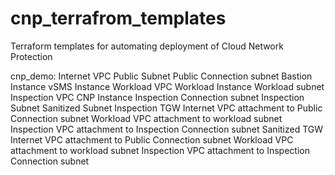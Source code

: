 # cnp_terrafrom_templates
Terraform templates for automating deployment of Cloud Network Protection

cnp_demo:
	Internet VPC
		Public Subnet
		Public Connection subnet
		Bastion Instance
		vSMS Instance
	Workload VPC
		Workload Instance
		Workload subnet
	Inspection VPC
		CNP Instance
		Inspection Connection subnet
		Inspection Subnet
		Sanitized Subnet
	Inspection TGW
		Internet VPC attachment to Public Connection subnet
		Workload VPC attachment to workload subnet
		Inspection VPC attachment to Inspection Connection subnet
	Sanitized TGW
		Internet VPC attachment to Public Connection subnet
    Workload VPC attachment to workload subnet
    Inspection VPC attachment to Inspection Connection subnet


